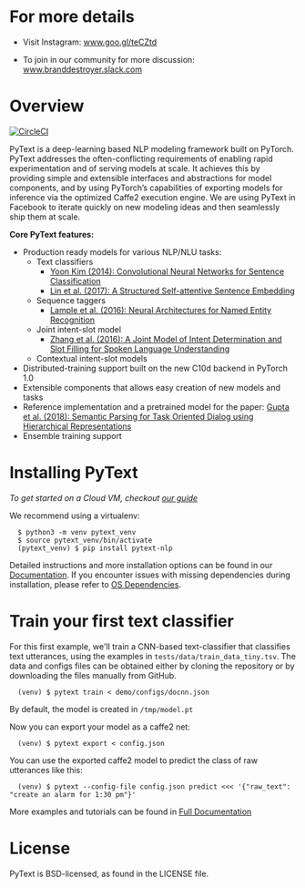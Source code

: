 # For more details

* Visit Instagram: www.goo.gl/teCZtd 

* To join in our community for more discussion: www.branddestroyer.slack.com

# Overview

[![CircleCI](https://circleci.com/gh/facebookresearch/pytext.svg?style=svg&circle-token=2e0e0cb6dc686b646df887c2e0f07a8429712243)](https://circleci.com/gh/facebookresearch/pytext)

PyText is a deep-learning based NLP modeling framework built on PyTorch. PyText addresses the often-conflicting requirements of enabling rapid experimentation and of serving models at scale. It achieves this by providing simple and extensible interfaces and abstractions for model components, and by using PyTorch’s capabilities of exporting models for inference via the optimized Caffe2 execution engine. We are using PyText in Facebook to iterate quickly on new modeling ideas and then seamlessly ship them at scale.

**Core PyText features:**
- Production ready models for various NLP/NLU tasks:
  - Text classifiers
    - [Yoon Kim (2014): Convolutional Neural Networks for Sentence Classification](https://arxiv.org/abs/1408.5882)
    - [Lin et al. (2017): A Structured Self-attentive Sentence Embedding](https://arxiv.org/abs/1703.03130)
  - Sequence taggers
    - [Lample et al. (2016): Neural Architectures for Named Entity Recognition](https://www.aclweb.org/anthology/N16-1030)
  - Joint intent-slot model
    - [Zhang et al. (2016): A Joint Model of Intent Determination and Slot Filling for Spoken Language Understanding](https://www.ijcai.org/Proceedings/16/Papers/425.pdf)
  - Contextual intent-slot models
- Distributed-training support built on the new C10d backend in PyTorch 1.0
- Extensible components that allows easy creation of new models and tasks
- Reference implementation and a pretrained model for the paper: [Gupta et al. (2018): Semantic Parsing for Task Oriented Dialog using Hierarchical Representations](http://aclweb.org/anthology/D18-1300)
- Ensemble training support

# Installing PyText

*To get started on a Cloud VM, checkout [our guide](https://pytext-pytext.readthedocs-hosted.com/en/latest/installation.html#cloud-vm-setup)*

We recommend using a virtualenv:

```
  $ python3 -m venv pytext_venv
  $ source pytext_venv/bin/activate
  (pytext_venv) $ pip install pytext-nlp
```

Detailed instructions and more installation options can be found in our [Documentation](https://pytext-pytext.readthedocs-hosted.com/en/latest/installation.html). If you encounter issues with missing dependencies during installation, please refer to [OS Dependencies](https://pytext-pytext.readthedocs-hosted.com/en/latest/installation.html#os-dependencies).

# Train your first text classifier

For this first example, we'll train a CNN-based text-classifier that classifies text utterances, using the examples in `tests/data/train_data_tiny.tsv`. The data and configs files can be obtained either by cloning the repository or by downloading the files manually from GitHub.

```
  (venv) $ pytext train < demo/configs/docnn.json
```

By default, the model is created in `/tmp/model.pt`

Now you can export your model as a caffe2 net:

```
  (venv) $ pytext export < config.json
```

You can use the exported caffe2 model to predict the class of raw utterances like this:

```
  (venv) $ pytext --config-file config.json predict <<< '{"raw_text": "create an alarm for 1:30 pm"}'
```

More examples and tutorials can be found in [Full Documentation](https://pytext-pytext.readthedocs-hosted.com)


# License
PyText is BSD-licensed, as found in the LICENSE file.
